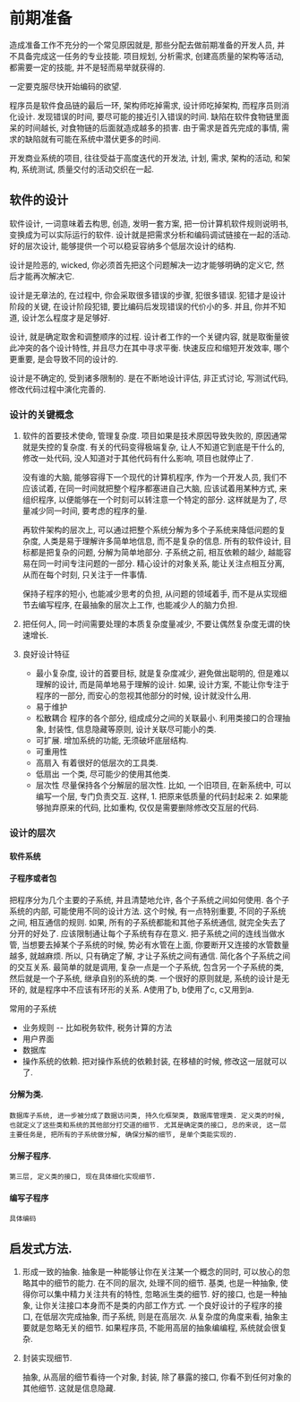 # 前期准备

造成准备工作不充分的一个常见原因就是, 那些分配去做前期准备的开发人员, 并不具备完成这一任务的专业技能. 项目规划, 分析需求, 创建高质量的架构等活动, 都需要一定的技能, 并不是轻而易举就获得的.

一定要克服尽快开始编码的欲望.

程序员是软件食品链的最后一环, 架构师吃掉需求, 设计师吃掉架构, 而程序员则消化设计.
发现错误的时间, 要尽可能的接近引入错误的时间. 缺陷在软件食物链里面呆的时间越长, 对食物链的后面就造成越多的损害. 由于需求是首先完成的事情, 需求的缺陷就有可能在系统中潜伏更多的时间.

开发商业系统的项目, 往往受益于高度迭代的开发法, 计划, 需求, 架构的活动, 和架构, 系统测试, 质量交付的活动交织在一起.

## 软件的设计

软件设计, 一词意味着去构思, 创造, 发明一套方案, 把一份计算机软件规则说明书, 变换成为可以实际运行的软件. 设计就是把需求分析和编码调试链接在一起的活动. 好的层次设计, 能够提供一个可以稳妥容纳多个低层次设计的结构.

设计是险恶的, wicked, 你必须首先把这个问题解决一边才能够明确的定义它, 然后才能再次解决它.

设计是无章法的, 在过程中, 你会采取很多错误的步骤, 犯很多错误. 犯错才是设计阶段的关键, 在设计阶段犯错, 要比编码后发现错误的代价小的多. 并且, 你并不知道, 设计怎么程度才是足够好. 

设计, 就是确定取舍和调整顺序的过程. 设计者工作的一个关键内容, 就是取衡量彼此冲突的各个设计特性, 并且尽力在其中寻求平衡. 快速反应和缩短开发效率, 哪个更重要, 是会导致不同的设计的.

设计是不确定的, 受到诸多限制的. 是在不断地设计评估, 非正式讨论, 写测试代码, 修改代码过程中演化完善的.

### 设计的关键概念

1. 软件的首要技术使命, 管理复杂度.
    项目如果是技术原因导致失败的, 原因通常就是失控的复杂度. 有关的代码变得极端复杂, 让人不知道它到底是干什么的, 修改一处代码, 没人知道对于其他代码有什么影响, 项目也就停止了.

    没有谁的大脑, 能够容得下一个现代的计算机程序, 作为一个开发人员, 我们不应该试着, 在同一时间就把整个程序都塞进自己大脑, 应该试着用某种方式, 来组织程序, 以便能够在一个时刻可以转注意一个特定的部分. 这样就是为了, 尽量减少同一时间, 要考虑的程序的量.

    再软件架构的层次上, 可以通过把整个系统分解为多个子系统来降低问题的复杂度, 人类是易于理解许多简单地信息, 而不是复杂的信息. 所有的软件设计, 目标都是把复杂的问题, 分解为简单地部分. 子系统之前, 相互依赖的越少, 越能容易在同一时间专注问题的一部分. 精心设计的对象关系, 能让关注点相互分离, 从而在每个时刻, 只关注于一件事情.

    保持子程序的短小, 也能减少思考的负担, 从问题的领域着手, 而不是从实现细节去编写程序, 在最抽象的层次上工作, 也能减少人的脑力负担.

1. 把任何人, 同一时间需要处理的本质复杂度量减少, 不要让偶然复杂度无谓的快速增长.

1. 良好设计特征

    * 最小复杂度, 设计的首要目标, 就是复杂度减少, 避免做出聪明的, 但是难以理解的设计, 而是简单地易于理解的设计. 如果, 设计方案, 不能让你专注于程序的一部分, 而安心的忽视其他部分的时候, 设计就没什么用.
    * 易于维护
    * 松散耦合 程序的各个部分, 组成成分之间的关联最小. 利用类接口的合理抽象, 封装性, 信息隐藏等原则, 设计关联尽可能小的类.
    * 可扩展. 增加系统的功能, 无须破坏底层结构.
    * 可重用性
    * 高扇入  有着很好的低层次的工具类.
    * 低扇出  一个类, 尽可能少的使用其他类.
    * 层次性  尽量保持各个分解层的层次性.
            比如, 一个旧项目, 在新系统中, 可以编写一个层, 专门负责交互. 这样, 1. 把原来低质量的代码封起来 2. 如果能够抛弃原来的代码, 比如重构, 仅仅是需要删除修改交互层的代码.

### 设计的层次

#### 软件系统

#### 子程序或者包

把程序分为几个主要的子系统, 并且清楚地允许, 各个子系统之间如何使用. 各个子系统的内部, 可能使用不同的设计方法.
这个时候, 有一点特别重要, 不同的子系统之间, 相互通信的规则. 如果, 所有的子系统都能和其他子系统通信, 就完全失去了分开的好处了. 应该限制通让每个子系统有存在意义.
把子系统之间的连线当做水管, 当想要去掉某个子系统的时候, 势必有水管在上面, 你要断开又连接的水管数量越多, 就越麻烦. 所以, 只有确定了解, 才让子系统之间有通信. 简化各个子系统之间的交互关系. 最简单的就是调用, 复杂一点是一个子系统, 包含另一个子系统的类, 然后就是一个子系统, 继承自别的系统的类. 
一个很好的原则就是, 系统的设计是无环的, 就是程序中不应该有环形的关系. A使用了b, b使用了c, c又用到a.

常用的子系统
* 业务规则 -- 比如税务软件, 税务计算的方法
* 用户界面
* 数据库
* 操作系统的依赖. 把对操作系统的依赖封装, 在移植的时候, 修改这一层就可以了.

#### 分解为类.
    
    数据库子系统, 进一步被分成了数据访问类, 持久化框架类, 数据库管理类. 定义类的时候, 也就定义了这些类和系统的其他部分打交道的细节. 尤其是确定类的接口, 总的来说, 这一层主要任务是, 把所有的子系统做分解, 确保分解的细节, 是单个类能实现的.

#### 分解子程序.

    第三层, 定义类的接口, 现在具体细化实现细节. 

#### 编写子程序

    具体编码

## 启发式方法.

1. 形成一致的抽象. 抽象是一种能够让你在关注某一个概念的同时, 可以放心的忽略其中的细节的能力. 在不同的层次, 处理不同的细节. 
    基类, 也是一种抽象, 使得你可以集中精力关注共有的特性, 忽略派生类的细节.
    好的接口, 也是一种抽象, 让你关注接口本身而不是类的内部工作方式. 一个良好设计的子程序的接口, 在低层次完成抽象, 而子系统, 则是在高层次.
    从复杂度的角度来看, 抽象主要就是忽略无关的细节. 如果程序员, 不能用高层的抽象编编程, 系统就会很复杂.

 1. 封装实现细节.

    抽象, 从高层的细节看待一个对象, 封装, 除了暴露的接口, 你看不到任何对象的其他细节. 这就是信息隐藏.   